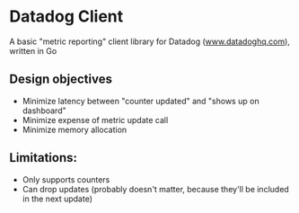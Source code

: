# Datadog Client

A basic "metric reporting" client library for Datadog (www.datadoghq.com), written in Go

## Design objectives
* Minimize latency between "counter updated" and "shows up on dashboard"
* Minimize expense of metric update call
* Minimize memory allocation

## Limitations:
* Only supports counters
* Can drop updates (probably doesn't matter, because they'll be included in the next update)
